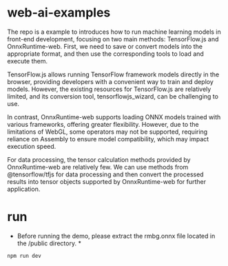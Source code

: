 # web-ai-examples
The repo is a example to introduces how to run machine learning models in front-end development, focusing on two main methods: TensorFlow.js and OnnxRuntime-web. First, we need to save or convert models into the appropriate format, and then use the corresponding tools to load and execute them.    

TensorFlow.js allows running TensorFlow framework models directly in the browser, providing developers with a convenient way to train and deploy models. However, the existing resources for TensorFlow.js are relatively limited, and its conversion tool, tensorflowjs_wizard, can be challenging to use.    

In contrast, OnnxRuntime-web supports loading ONNX models trained with various frameworks, offering greater flexibility. However, due to the limitations of WebGL, some operators may not be supported, requiring reliance on Assembly to ensure model compatibility, which may impact execution speed.     

For data processing, the tensor calculation methods provided by OnnxRuntime-web are relatively few. We can use methods from @tensorflow/tfjs for data processing and then convert the processed results into tensor objects supported by OnnxRuntime-web for further application.


# run

* Before running the demo, please extract the rmbg.onnx file located in the /public directory. *

```
npm run dev
```
